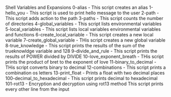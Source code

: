 Shell  Variables and Expansions
0-alias - This script creates an alias 
1-hello_you - This script is used to print hello message to the user
2-path -  This script adds action to the path
3-paths - This script counts the number of directories
4-global_variables  - This script lists environmental variables 
5-local_variables - This script lists local variables environmental variables and functions
6-create_local_variable - This script creates a new local variable
7-create_global_variable - THis script creates a new global variable 
8-true_knowledge - This script prints the results of the sum of the trueknowldge variable and 128
9-divide_and_rule - This script prints the results of POWER divided by DIVIDE
10-love_exponent_breath - THis script prints the product of bret to the exponent of love
11-binary_to_decimal - THis script converts binary to decimal 
12-combinations -  This script prints a combination os letters 
13-print_float - Prints a float with two decimal places
100-decimal_to_hexadecimal -  This script prints decimal to hexadecimal 
101-rot13 - Encryption and decryption using rot13 method 
This script prints every other line from the input

